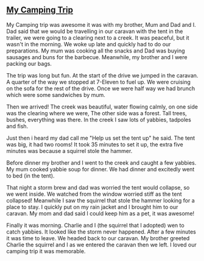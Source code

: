 ## <ins>My Camping Trip</ins>

My Camping trip was awesome it was with my brother, Mum and Dad and I. Dad said that we would be travelling in our caravan with the tent in the trailer, we were going to a clearing next to a creek. It was peaceful, but it wasn't in the morning. We woke up late and quickly had to do our preparations. My mum was cooking all the snacks and Dad was buying sausages and buns for the barbecue. Meanwhile, my brother and I were packing our bags.

The trip was long but fun. At the start of the drive we jumped in the caravan. A quarter of the way we stopped at 7-Eleven to fuel up. We were cruising on the sofa for the rest of the drive. Once we were half way we had brunch which were some sandwiches by mum.

Then we arrived! The creek was beautiful, water flowing calmly, on one side was the clearing where we were, The other side was a forest. Tall trees, bushes, everything was there. In the creek I saw lots of yabbies, tadpoles and fish.

Just then i heard my dad call me "Help us set the tent up" he said. The tent was big, it had two rooms! It took 35 minutes to set it up, the extra five minutes was because a squirrel stole the hammer.

Before dinner my brother and I went to the creek and caught a few yabbies. My mum cooked yabbie soup for dinner. We had dinner and excitedly went to bed (in the tent).

That night a storm brew and dad was worried the tent would collapse, so we went inside. We watched from the window worried stiff as the tent collapsed! Meanwhile I saw the squirrel that stole the hammer looking for a place to stay. I quickly put on my rain jacket and I brought him to our caravan. My mom and dad said I could keep him as a pet, it was awesome!

Finally it was morning. Charlie and I (the squirrel that I adopted) wen to catch yabbies. It looked like the storm never happened. After a few minutes it was time to leave. We headed back to our caravan. My brother greeted Charlie the squirrel and I as we entered the caravan then we left. I loved our camping trip it was memorable.